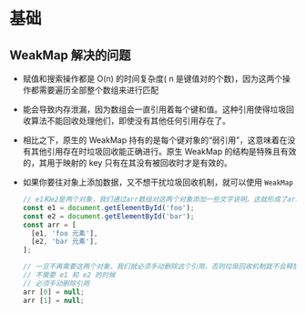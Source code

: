# 基础

## WeakMap 解决的问题

  - 赋值和搜索操作都是 O(n) 的时间复杂度( n 是键值对的个数)，因为这两个操作都需要遍历全部整个数组来进行匹配

  - 能会导致内存泄漏，因为数组会一直引用着每个键和值。这种引用使得垃圾回收算法不能回收处理他们，即使没有其他任何引用存在了。

  - 相比之下，原生的 WeakMap 持有的是每个键对象的“弱引用”，这意味着在没有其他引用存在时垃圾回收能正确进行。原生 WeakMap 的结构是特殊且有效的，其用于映射的 key 只有在其没有被回收时才是有效的。

  - 如果你要往对象上添加数据，又不想干扰垃圾回收机制，就可以使用 `WeakMap`

    ```javascript
    // e1和e2是两个对象，我们通过arr数组对这两个对象添加一些文字说明。这就形成了arr对e1和e2的引用
    const e1 = document.getElementById('foo');
    const e2 = document.getElementById('bar');
    const arr = [
      [e1, 'foo 元素'],
      [e2, 'bar 元素'],
    ];

    // 一旦不再需要这两个对象，我们就必须手动删除这个引用，否则垃圾回收机制就不会释放e1和e2占用的内存
    // 不需要 e1 和 e2 的时候
    // 必须手动删除引用
    arr [0] = null;
    arr [1] = null;
    ```

